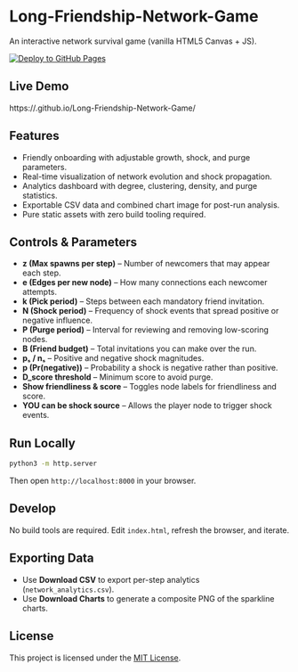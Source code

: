 # Long-Friendship-Network-Game

An interactive network survival game (vanilla HTML5 Canvas + JS).

[![Deploy to GitHub Pages](https://github.com/<your-github-username>/Long-Friendship-Network-Game/actions/workflows/pages.yml/badge.svg)](https://github.com/<your-github-username>/Long-Friendship-Network-Game/actions/workflows/pages.yml)

## Live Demo

https://<your-github-username>.github.io/Long-Friendship-Network-Game/

## Features

- Friendly onboarding with adjustable growth, shock, and purge parameters.
- Real-time visualization of network evolution and shock propagation.
- Analytics dashboard with degree, clustering, density, and purge statistics.
- Exportable CSV data and combined chart image for post-run analysis.
- Pure static assets with zero build tooling required.

## Controls & Parameters

- **z (Max spawns per step)** – Number of newcomers that may appear each step.
- **e (Edges per new node)** – How many connections each newcomer attempts.
- **k (Pick period)** – Steps between each mandatory friend invitation.
- **N (Shock period)** – Frequency of shock events that spread positive or negative influence.
- **P (Purge period)** – Interval for reviewing and removing low-scoring nodes.
- **B (Friend budget)** – Total invitations you can make over the run.
- **pₛ / nₛ** – Positive and negative shock magnitudes.
- **p (Pr(negative))** – Probability a shock is negative rather than positive.
- **D_score threshold** – Minimum score to avoid purge.
- **Show friendliness & score** – Toggles node labels for friendliness and score.
- **YOU can be shock source** – Allows the player node to trigger shock events.

## Run Locally

```bash
python3 -m http.server
```

Then open `http://localhost:8000` in your browser.

## Develop

No build tools are required. Edit `index.html`, refresh the browser, and iterate.

## Exporting Data

- Use **Download CSV** to export per-step analytics (`network_analytics.csv`).
- Use **Download Charts** to generate a composite PNG of the sparkline charts.

## License

This project is licensed under the [MIT License](LICENSE).
